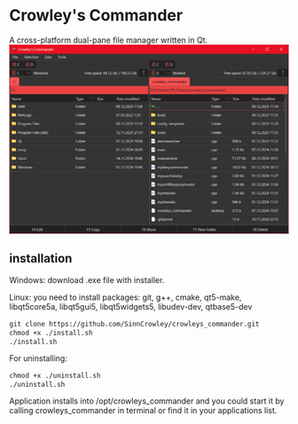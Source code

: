 # Crowley's Commander
A cross-platform dual-pane file manager written in Qt.
![screenshot of Crowley's Commander](/screenshot.png)
## installation
Windows: download .exe file with installer.

Linux: you need to install packages: git, g++, cmake, qt5-make, libqt5core5a, libqt5gui5, libqt5widgets5, libudev-dev, qtbase5-dev
```
git clone https://github.com/SinnCrowley/crowleys_commander.git
chmod +x ./install.sh
./install.sh
```
For uninstalling:
```
chmod +x ./uninstall.sh
./uninstall.sh
```
Application installs into /opt/crowleys_commander and you could start it by calling crowleys_commander in terminal or find it in your applications list.

